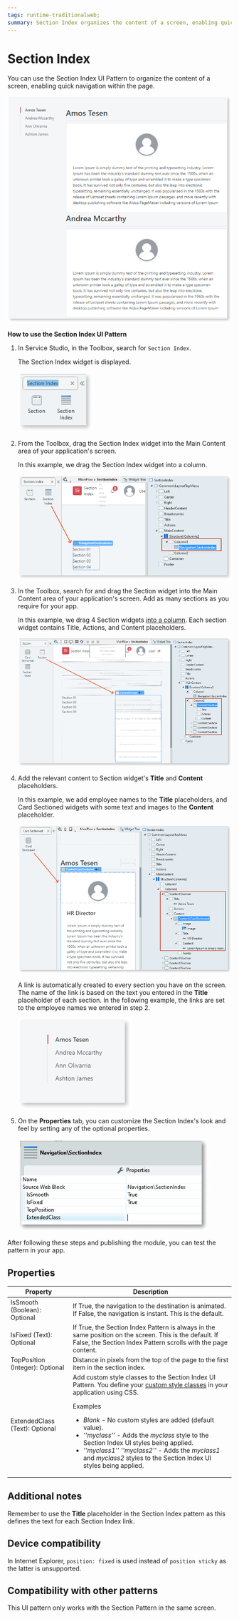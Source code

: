 ```yaml
---
tags: runtime-traditionalweb; 
summary: Section Index organizes the content of a screen, enabling quick navigation within the page.
---
```


# Section Index

You can use the Section Index UI Pattern to organize the content of a screen, enabling quick navigation within the page.

![](<images/sectionindex-7-ss.png>)

**How to use the Section Index UI Pattern**

1. In Service Studio, in the Toolbox, search for `Section Index`.

    The Section Index widget is displayed.

    ![](<images/sectionindex-8-ss.png>)

1. From the Toolbox, drag the Section Index widget into the Main Content area of your application's screen.

    In this example, we drag the Section Index widget into a column. 

    ![](<images/sectionindex-2-ss.png>)

1. In the Toolbox, search for and drag the Section widget into the Main Content area of your application's screen. Add as many sections as you require for your app.

    In this example, we drag 4 Section widgets [into a column](../../../../../develop/ui/patterns/web/structure/columns.md). Each section widget contains Title, Actions, and Content placeholders. 

   ![](<images/sectionindex-5-ss.png>)

1. Add the relevant content to Section widget's **Title** and **Content** placeholders.

    In this example, we add employee names to the **Title** placeholders, and Card Sectioned widgets with some text and images to the **Content** placeholder. 
        
    ![](<images/sectionindex-1-ss.png>)
   
    A link is automatically created to every section you have on the screen. The name of the link is based on the text you entered in the **Title** placeholder of each section. In the following example, the links are set to the employee names we entered in step 2.

    ![](<images/sectionindex-3-ss.png>)

1. On the **Properties** tab, you can customize the Section Index's look and feel by setting any of the optional properties. 

    ![](<images/sectionindex-6-ss.png>)

After following these steps and publishing the module, you can test the pattern in your app.

## Properties

| **Property** |  **Description** |
|---|---|
| IsSmooth (Boolean): Optional  |  If True, the navigation to the destination is animated. If False, the navigation is instant. This is the default. |
| IsFixed (Text): Optional  | If True, the Section Index Pattern is always in the same position on the screen. This is the default. If False, the Section Index Pattern scrolls with the page content. |
| TopPosition (Integer): Optional  |  Distance in pixels from the top of the page to the first item in the section index.  |
| ExtendedClass (Text): Optional | Add custom style classes to the Section Index UI Pattern. You define your [custom style classes](../../../../../develop/ui/look-feel/css.md) in your application using CSS. <p>Examples <ul><li>_Blank_ - No custom styles are added (default value).</li><li>_''myclass''_ - Adds the _myclass_ style to the Section Index UI styles being applied.</li><li>_''myclass1'' ''myclass2''_ - Adds the _myclass1_ and _myclass2_ styles to the Section Index UI styles being applied.</li></ul></p> |
  
## Additional notes

Remember to use the **Title** placeholder in the Section Index pattern as this defines the text for each Section Index link.

## Device compatibility

In Internet Explorer, `position: fixed` is used instead of `position sticky` as the latter is unsupported.

## Compatibility with other patterns

This UI pattern only works with the Section Pattern in the same screen.

